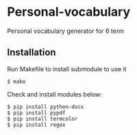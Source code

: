 # Personal-vocabulary
Personal vocabulary generator for 6 term

## Installation
Run Makefile to install submodule to use it
```console
$ make
```

Check and install modules below:
```console
$ pip install python-docx
$ pip install pypdf
$ pip install termcolor
$ pip install regex
```